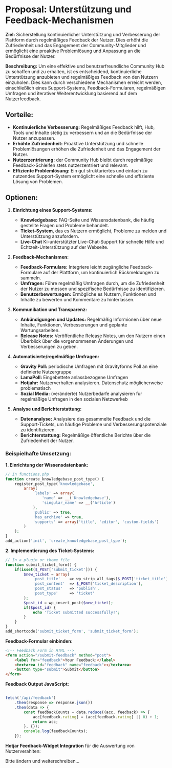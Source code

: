 # Proposal: Unterstützung und Feedback-Mechanismen

**Ziel:** Sicherstellung kontinuierlicher Unterstützung und Verbesserung der Plattform durch regelmäßiges Feedback der Nutzer. Dies erhöht die Zufriedenheit und das Engagement der Community-Mitglieder und ermöglicht eine proaktive Problemlösung und Anpassung an die Bedürfnisse der Nutzer.

**Beschreibung:**
Um eine effektive und benutzerfreundliche Community Hub zu schaffen und zu erhalten, ist es entscheidend, kontinuierliche Unterstützung anzubieten und regelmäßiges Feedback von den Nutzern einzuholen. Dies kann durch verschiedene Mechanismen erreicht werden, einschließlich eines Support-Systems, Feedback-Formularen, regelmäßigen Umfragen und iterativer Weiterentwicklung basierend auf dem Nutzerfeedback.

## Vorteile:
- **Kontinuierliche Verbesserung:** Regelmäßiges Feedback hilft, Hub, Tools und Inhalte stetig zu verbessern und an die Bedürfnisse der Nutzer anzupassen.
- **Erhöhte Zufriedenheit:** Proaktive Unterstützung und schnelle Problemlösungen erhöhen die Zufriedenheit und das Engagement der Nutzer.
- **Nutzerzentrierung:** der Community Hub bleibt durch regelmäßige Feedback-Schleifen stets nutzerzentriert und relevant.
- **Effiziente Problemlösung:** Ein gut strukturiertes und einfach zu nutzendes Support-System ermöglicht eine schnelle und effiziente Lösung von Problemen.

## Optionen:

1. **Einrichtung eines Support-Systems:**
   - **Knowledgebase:** FAQ-Seite und Wissensdatenbank, die häufig gestellte Fragen und Probleme behandelt.
   - **Ticket-System**, das es Nutzern ermöglicht, Probleme zu melden und Unterstützung anzufordern.
   - **Live-Chat** Ki-unterstützter Live-Chat-Support für schnelle Hilfe und Echtzeit-Unterstützung auf der Webseite.

2. **Feedback-Mechanismen:**
   - **Feedback-Formulare:** Integriere leicht zugängliche Feedback-Formulare auf der Plattform, um kontinuierlich Rückmeldungen zu sammeln.
   - **Umfragen:** Führe regelmäßig Umfragen durch, um die Zufriedenheit der Nutzer zu messen und spezifische Bedürfnisse zu identifizieren.
   - **Benutzerbewertungen:** Ermögliche es Nutzern, Funktionen und Inhalte zu bewerten und Kommentare zu hinterlassen.

3. **Kommunikation und Transparenz:**
   - **Ankündigungen und Updates:** Regelmäßig Informionen über neue Inhalte, Funktionen, Verbesserungen und geplante Wartungsarbeiten.
   - **Release Notes:** Veröffentliche Release Notes, um den Nutzern einen Überblick über die vorgenommenen Änderungen und Verbesserungen zu geben.

4. **Automatisierte/regelmäßige Umfragen:** 
   - **Gravity Poll:** periodische Umfragen mit Gravityforms Poll an eine definierte Nutzergruppe
   - **LamaPoll:**  Eingebettete anlassbezogene Umfragen 
   - **Hotjahr:** Nutzerverhalten analysieren. Datenschutz möglicherweise problematisch
   - **Sozial Media:** (veränderte) Nutzerbedarfe analysieren fur regelmäßige Unfragen in den sozialen Netzwerkeb

5. **Analyse und Berichterstattung:**
   - **Datenanalyse:** Analysiere das gesammelte Feedback und die Support-Tickets, um häufige Probleme und Verbesserungspotenziale zu identifizieren.
   - **Berichterstattung:** Regelmäßige öffentliche Berichte über die Zufriedenheit der Nutzer.


### Beispielhafte Umsetzung:

**1. Einrichtung der Wissensdatenbank:**
```php
// In functions.php
function create_knowledgebase_post_type() {
    register_post_type('knowledgebase',
        array(
            'labels' => array(
                'name' => __('Knowledgebase'),
                'singular_name' => __('Article')
            ),
            'public' => true,
            'has_archive' => true,
            'supports' => array('title', 'editor', 'custom-fields')
        )
    );
}
add_action('init', 'create_knowledgebase_post_type');
```

**2. Implementierung des Ticket-Systems:**
```php
// In a plugin or theme file
function submit_ticket_form() {
    if(isset($_POST['submit_ticket'])) {
        $new_ticket = array(
            'post_title'    => wp_strip_all_tags($_POST['ticket_title']),
            'post_content'  => $_POST['ticket_description'],
            'post_status'   => 'publish',
            'post_type'     => 'ticket'
        );
        $post_id = wp_insert_post($new_ticket);
        if($post_id) {
            echo 'Ticket submitted successfully!';
        }
    }
}
add_shortcode('submit_ticket_form', 'submit_ticket_form');
```

**Feedback-Formular einbinden:**
```html
<!-- Feedback Form in HTML -->
<form action="/submit-feedback" method="post">
    <label for="feedback">Your Feedback:</label>
    <textarea id="feedback" name="feedback"></textarea>
    <button type="submit">Submit</button>
</form>
```

**Feedback Output JavaScript:**
```js

fetch('/api/feedback')
    .then(response => response.json())
    .then(data => {
        const feedbackCounts = data.reduce((acc, feedback) => {
            acc[feedback.rating] = (acc[feedback.rating] || 0) + 1;
            return acc;
        }, {});
        console.log(feedbackCounts);
    });
```

**Hotjar Feedback-Widget Integration**
für die Auswertung von Nutzerverahlten:
<!-- Hotjar Feedback-Widget -->
<script>
    (function(h,o,t,j,a,r){
        h.hj=h.hj||function(){(h.hj.q=h.hj.q||[]).push(arguments)};
        h._hjSettings={hjid:YOUR_HOTJAR_ID,hjsv:6};
        a=o.getElementsByTagName('head')[0];
        r=o.createElement('script');r.async=1;
        r.src=t+h._hjSettings.hjid+j+h._hjSettings.hjsv;
        a.appendChild(r);
    })(window,document,'https://static.hotjar.com/c/hotjar-','.js?sv=');
</script>


Bitte ändern und weiterschreiben...